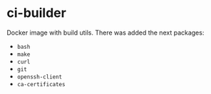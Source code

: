 # ci-builder

Docker image with build utils. There was added the next packages:
- `bash`
- `make`
- `curl`
- `git`
- `openssh-client`
- `ca-certificates`